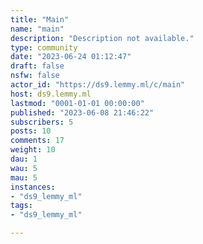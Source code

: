 ```yaml
---
title: "Main" 
name: "main"
description: "Description not available."
type: community
date: "2023-06-24 01:12:47"
draft: false
nsfw: false
actor_id: "https://ds9.lemmy.ml/c/main"
host: ds9.lemmy.ml
lastmod: "0001-01-01 00:00:00"
published: "2023-06-08 21:46:22"
subscribers: 5
posts: 10
comments: 17
weight: 10
dau: 1
wau: 5
mau: 5
instances:
- "ds9_lemmy_ml"
tags: 
- "ds9_lemmy_ml"

---
```

